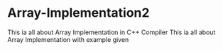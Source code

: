 # Array-Implementation2

This ia all about Array Implementation in C++ Compiler
This ia all about Array Implementation with example given

